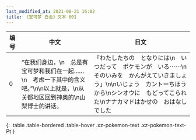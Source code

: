 ```yaml
---
last_modified_at: 2021-08-21 16:02
title: 《宝可梦 白金》文本 601
---
```

| 编号 | 中文 | 日文 |
| ---- | ---- | ---- |
| 0 | “在我们身边，\n　总是有宝可梦和我们在一起……\n　考虑一下其中的含义吧。”\n\n以上就是，\n从关都地区回到神奥的\n山梨博士的讲话。 | 「わたしたちの　となりには\n　いつだって　ポケモンが　いる⋯⋯\n　そのいみを　かんがえていきましょう」\n\nいじょう　カントーちほう　から\nシンオウに　もどってこられた\nナナカマドはかせの　おはなし　でした |
{: .table .table-bordered .table-hover .xz-pokemon-text .xz-pokemon-text-Pt }